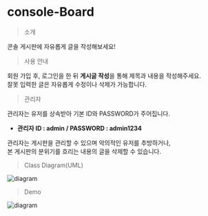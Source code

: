 # console-Board

> 소개

콘솔 게시판에 자유롭게 글을 작성해보세요!

> 사용 안내

회원 가입 후, 로그인을 한 뒤 **게시글 작성**을 통해 제목과 내용을 작성해주세요. <br>
잘못 입력한 글은 자유롭게 수정이나 삭제가 가능합니다.

> 관리자

관리자는 유저를 상속받아 기본 ID와 PASSWORD가 주어집니다. <br>
* **관리자 ID : admin / PASSWORD : admin1234** <br>

관리자는 게시판을 관리할 수 있으며 악의적인 유저를 추방하거나, <br>
본 게시판의 분위기를 흐리는 내용의 글을 삭제할 수 있습니다. <br>

> Class Diagram(UML)

![diagram]()

> Demo

![diagram]()
